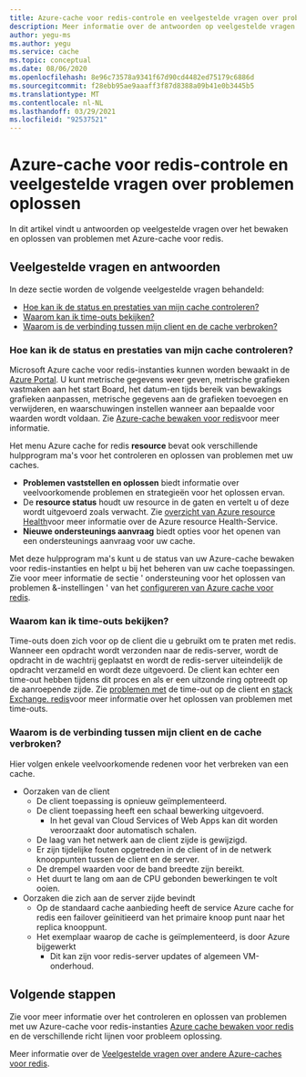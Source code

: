 ```yaml
---
title: Azure-cache voor redis-controle en veelgestelde vragen over problemen oplossen
description: Meer informatie over de antwoorden op veelgestelde vragen over het bewaken en oplossen van problemen met Azure cache voor redis
author: yegu-ms
ms.author: yegu
ms.service: cache
ms.topic: conceptual
ms.date: 08/06/2020
ms.openlocfilehash: 8e96c73578a9341f67d90cd4482ed75179c6886d
ms.sourcegitcommit: f28ebb95ae9aaaff3f87d8388a09b41e0b3445b5
ms.translationtype: MT
ms.contentlocale: nl-NL
ms.lasthandoff: 03/29/2021
ms.locfileid: "92537521"
---
```

# <a name="azure-cache-for-redis-monitoring-and-troubleshooting-faqs"></a>Azure-cache voor redis-controle en veelgestelde vragen over problemen oplossen
In dit artikel vindt u antwoorden op veelgestelde vragen over het bewaken en oplossen van problemen met Azure-cache voor redis.

## <a name="common-questions-and-answers"></a>Veelgestelde vragen en antwoorden
In deze sectie worden de volgende veelgestelde vragen behandeld:

* [Hoe kan ik de status en prestaties van mijn cache controleren?](#how-do-i-monitor-the-health-and-performance-of-my-cache)
* [Waarom kan ik time-outs bekijken?](#why-am-i-seeing-timeouts)
* [Waarom is de verbinding tussen mijn client en de cache verbroken?](#why-was-my-client-disconnected-from-the-cache)

### <a name="how-do-i-monitor-the-health-and-performance-of-my-cache"></a>Hoe kan ik de status en prestaties van mijn cache controleren?
Microsoft Azure cache voor redis-instanties kunnen worden bewaakt in de [Azure Portal](https://portal.azure.com). U kunt metrische gegevens weer geven, metrische grafieken vastmaken aan het start Board, het datum-en tijds bereik van bewakings grafieken aanpassen, metrische gegevens aan de grafieken toevoegen en verwijderen, en waarschuwingen instellen wanneer aan bepaalde voor waarden wordt voldaan. Zie [Azure-cache bewaken voor redis](cache-how-to-monitor.md)voor meer informatie.

Het menu Azure cache for redis **resource** bevat ook verschillende hulpprogram ma's voor het controleren en oplossen van problemen met uw caches.

* **Problemen vaststellen en oplossen** biedt informatie over veelvoorkomende problemen en strategieën voor het oplossen ervan.
* De **resource status** houdt uw resource in de gaten en vertelt u of deze wordt uitgevoerd zoals verwacht. Zie [overzicht van Azure resource Health](../service-health/resource-health-overview.md)voor meer informatie over de Azure resource Health-Service.
* **Nieuwe ondersteunings aanvraag** biedt opties voor het openen van een ondersteunings aanvraag voor uw cache.

Met deze hulpprogram ma's kunt u de status van uw Azure-cache bewaken voor redis-instanties en helpt u bij het beheren van uw cache toepassingen. Zie voor meer informatie de sectie ' ondersteuning voor het oplossen van problemen &-instellingen ' van het [configureren van Azure cache voor redis](cache-configure.md).

### <a name="why-am-i-seeing-timeouts"></a>Waarom kan ik time-outs bekijken?
Time-outs doen zich voor op de client die u gebruikt om te praten met redis. Wanneer een opdracht wordt verzonden naar de redis-server, wordt de opdracht in de wachtrij geplaatst en wordt de redis-server uiteindelijk de opdracht verzameld en wordt deze uitgevoerd. De client kan echter een time-out hebben tijdens dit proces en als er een uitzonde ring optreedt op de aanroepende zijde. Zie [problemen met](cache-troubleshoot-client.md) de time-out op de client en [stack Exchange. redis](cache-troubleshoot-timeouts.md#stackexchangeredis-timeout-exceptions)voor meer informatie over het oplossen van problemen met time-outs.

### <a name="why-was-my-client-disconnected-from-the-cache"></a>Waarom is de verbinding tussen mijn client en de cache verbroken?
Hier volgen enkele veelvoorkomende redenen voor het verbreken van een cache.

* Oorzaken van de client
  * De client toepassing is opnieuw geïmplementeerd.
  * De client toepassing heeft een schaal bewerking uitgevoerd.
    * In het geval van Cloud Services of Web Apps kan dit worden veroorzaakt door automatisch schalen.
  * De laag van het netwerk aan de client zijde is gewijzigd.
  * Er zijn tijdelijke fouten opgetreden in de client of in de netwerk knooppunten tussen de client en de server.
  * De drempel waarden voor de band breedte zijn bereikt.
  * Het duurt te lang om aan de CPU gebonden bewerkingen te volt ooien.
* Oorzaken die zich aan de server zijde bevindt
  * Op de standaard cache aanbieding heeft de service Azure cache for redis een failover geïnitieerd van het primaire knoop punt naar het replica knooppunt.
  * Het exemplaar waarop de cache is geïmplementeerd, is door Azure bijgewerkt
    * Dit kan zijn voor redis-server updates of algemeen VM-onderhoud.


## <a name="next-steps"></a>Volgende stappen

Zie voor meer informatie over het controleren en oplossen van problemen met uw Azure-cache voor redis-instanties [Azure cache bewaken voor redis](cache-how-to-monitor.md) en de verschillende richt lijnen voor probleem oplossing.

Meer informatie over de [Veelgestelde vragen over andere Azure-caches voor redis](cache-faq.md).
